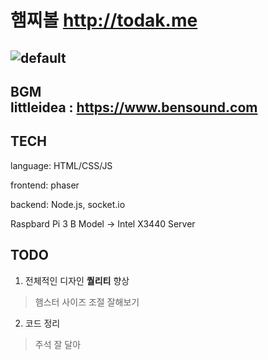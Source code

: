# 햄찌볼 http://todak.me
![default](https://user-images.githubusercontent.com/36301491/48978208-45925980-f0eb-11e8-9046-2ff87479a250.PNG)
---
BGM<br>
littleidea : https://www.bensound.com
---
## TECH
language: HTML/CSS/JS

frontend: phaser

backend: Node.js, socket.io

Raspbard Pi 3 B Model -> Intel X3440 Server

## TODO
1. 전체적인 디자인 **퀄리티** 향상
> 햄스터 사이즈 조절 잘해보기
2. 코드 정리
> 주석 잘 달아

